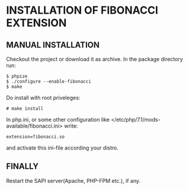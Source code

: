 INSTALLATION OF FIBONACCI EXTENSION
==================================

MANUAL INSTALLATION
-------------------

Checkout the project or download it as archive. In the package directory run: 

    $ phpize 
    $ ./configure --enable-fibonacci
    $ make 

Do install with root priveleges:

    # make install

In php.ini, or some other configuration like
</etc/php/7.1/mods-available/fibonacci.ini> write:

    extension=fibonacci.so

and activate this ini-file according your distro.

FINALLY
------

Restart the SAPI server(Apache, PHP-FPM etc.), if any.

